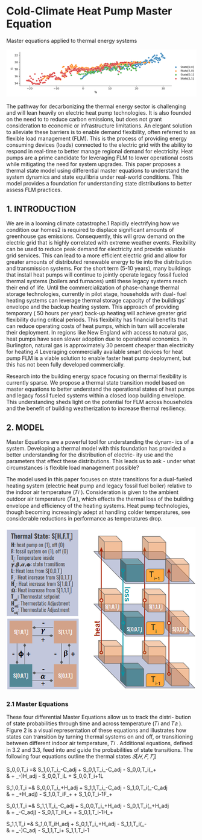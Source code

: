 # Cold-Climate Heat Pump Master Equation

Master equations applied to thermal energy systems

![teaser](images/teaser.png)

The pathway for decarbonizing the thermal energy sector is challenging and will lean heavily on electric heat pump technologies. It is also founded on the need to to reduce carbon emissions, but does not grant consideration to economic or infrastructure limitations. An elegant solution to alleviate these barriers is to enable demand flexibility, often referred to as flexible load management (FLM). This is the process of providing energy consuming devices (loads) connected to the electric grid with the ability to respond in real-time to better manage regional demand for electricity. Heat pumps are a prime candidate for leveraging FLM to lower operational costs while mitigating the need for system upgrades. This paper proposes a thermal state model using differential master equations to understand the system dynamics and state equilibria under real-world conditions. This model provides a foundation for understanding state distributions to better assess FLM practices.

## 1. INTRODUCTION
We are in a looming climate catastrophe.1 Rapidly electrifying how we condition our homes2 is required to displace significant amounts of greenhouse gas emissions. Consequently, this will grow demand on the electric grid that is highly correlated with extreme weather events. Flexibility can be used to reduce peak demand for electricity and provide valuable grid services. This can lead to a more efficient electric grid and allow for greater amounts of distributed renewable
energy to tie into the distribution and transmission systems. For the short term (5-10 years), many buildings that install heat
pumps will continue to jointly operate legacy fossil fueled thermal systems (boilers and furnaces) until these legacy systems reach their
end of life. Until the commercialization of phase-change thermal storage technologies, currently in pilot stage, households with dual-
fuel heating systems can leverage thermal storage capacity of the buildings’ envelope and the backup heating system. This approach
of providing temporary ( 50 hours per year) back-up heating will achieve greater grid flexibility during critical periods. This flexibility
has financial benefits that can reduce operating costs of heat pumps, which in turn will accelerate their deployment.
In regions like New England with access to natural gas, heat pumps have seen slower adoption due to operational economics.
In Burlington, natural gas is approximately 30 percent cheaper than electricity for heating.4 Leveraging commercially available
smart devices for heat pump FLM is a viable solution to enable faster heat pump deployment, but this has not been fully developed
commercially.

Research into the building energy space focusing on thermal flexibility is currently sparse. We propose a thermal state transition
model based on master equations to better understand the operational states of heat pumps and legacy fossil fueled systems within
a closed loop building envelope. This understanding sheds light on the potential for FLM across households and the benefit of building
weatherization to increase thermal resiliency.

## 2. MODEL
Master Equations are a powerful tool for understanding the dynam-
ics of a system. Developing a thermal model with this foundation
has provided a better understanding for the distribution of electric-
ity use and the parameters that effect these distributions. This leads
us to ask - under what circumstances is flexible load management
possible?

The model used in this paper focuses on state transitions for a
dual-fueled heating system (electric heat pump and legacy fossil fuel
boiler) relative to the indoor air temperature (𝑇𝑖 ). Consideration is
given to the ambient outdoor air temperature (𝑇𝑎 ), which effects the
thermal loss of the building envelope and efficiency of the heating
systems. Heat pump technologies, though becoming increasingly
adept at handling colder temperatures, see considerable reductions
in performance as temperatures drop.

![model_figure](images/thermal_transitions_fig.png)

### 2.1 Master Equations
These four differential Master Equations allow us to track the distri-
bution of state probabilities through time and across temperature
(𝑇𝑖 and 𝑇𝑎 ). Figure 2 is a visual representation of these equations and
illustrates how states can transition by turning thermal systems on
and off, or transitioning between different indoor air temperature,
𝑇𝑖 . Additional equations, defined in 3.2 and 3.3, feed into and guide
the probabilities of state transitions.
The following four equations outline the thermal states $𝑆[𝐻,𝐹,𝑇_𝑖]$

S\_0,0,T_i =& S\_1,0,T_i\_-C\_adj + S\_0,1,T_i\_-C\_adj -
S\_0,0,T_i(\_+  
& + \_-)H\_adj - S\_0,0,T_iL + S\_0,0,T\_i+1L

S\_1,0,T_i =& S\_0,0,T_i\_+H\_adj + S\_1,1,T_i\_-C\_adj -
S\_1,0,T_i(\_-C\_adj  
& + \_+H\_adj) - S\_1,0,T_iF\_+ + S\_1,0,T\_i-1F\_+

S\_0,1,T_i =& S\_1,1,T_i\_-C\_adj + S\_0,0,T_i\_+H\_adj -
S\_0,1,T_i(\_+H\_adj  
& + \_-C\_adj) - S\_0,1,T_iH\_+ + S\_0,1,T\_i-1H\_+

S\_1,1,T_i =& S\_1,0,T_iH\_adj + S\_0,1,T_i\_+H\_adj - S\_1,1,T_i(\_-  
& + \_-)C\_adj - S\_1,1,T_i+ S\_1,1,T\_i-1


